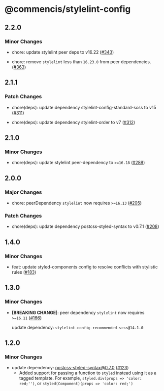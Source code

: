 # @commencis/stylelint-config

## 2.2.0

### Minor Changes

- chore: update stylelint peer deps to v16.22 ([#343](https://github.com/Commencis/js-toolkit/pull/343))

- chore: remove `stylelint` less than `16.23.0` from peer dependencies. ([#363](https://github.com/Commencis/js-toolkit/pull/363))

## 2.1.1

### Patch Changes

- chore(deps): update dependency stylelint-config-standard-scss to v15 ([#311](https://github.com/Commencis/js-toolkit/pull/311))

- chore(deps): update dependency stylelint-order to v7 ([#312](https://github.com/Commencis/js-toolkit/pull/312))

## 2.1.0

### Minor Changes

- chore(deps): update stylelint peer-dependency to `>=16.18` ([#288](https://github.com/Commencis/js-toolkit/pull/288))

## 2.0.0

### Major Changes

- chore: peerDependency `stylelint` now requires `>=16.13` ([#205](https://github.com/Commencis/js-toolkit/pull/205))

### Patch Changes

- chore(deps): update dependency postcss-styled-syntax to v0.7.1 ([#208](https://github.com/Commencis/js-toolkit/pull/208))

## 1.4.0

### Minor Changes

- feat: update styled-components config to resolve conflicts with stylistic rules ([#183](https://github.com/Commencis/js-toolkit/pull/183))

## 1.3.0

### Minor Changes

- **[BREAKING CHANGE]**: peer dependency `stylelint` now requires `>=16.11` ([#166](https://github.com/Commencis/js-toolkit/pull/166))

  update dependency: `stylelint-config-recommended-scss@14.1.0`

## 1.2.0

### Minor Changes

- update dependency: postcss-styled-syntax@0.7.0 ([#123](https://github.com/Commencis/js-toolkit/pull/123))
  - Added support for passing a function to `styled` instead using it as a tagged template. For example, `styled.div(props => 'color: red;'')`, or `styled(Component)(props => 'color: red;')`
